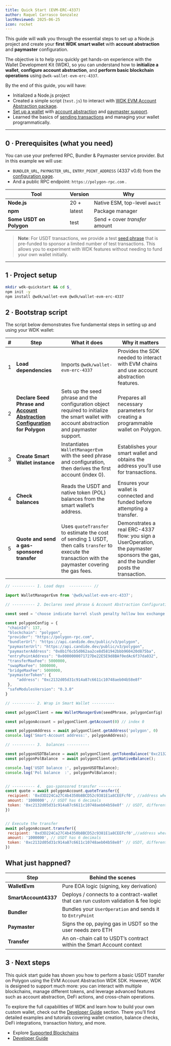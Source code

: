 ```yaml
---
title: Quick Start (EVM-ERC-4337)
author: Raquel Carrasco Gonzalez
lastReviewed: 2025-06-25
icon: rocket
---
```


This guide will walk you through the essential steps to set up a Node.js project and create your **first WDK smart wallet** with **account abstraction** and **paymaster** configuration.

The objective is to help you quickly get hands-on experience with the Wallet Development Kit (WDK), so you can understand how to **initialize a wallet**, **configure account abstraction**, and **perform basic blockchain operations** using `@wdk-wallet-evm-erc-4337`.

By the end of this guide, you will have:
- Initialized a Node.js project
- Created a simple script (`test.js`) to interact with [WDK EVM Account Abstraction package](../7-developer-guide/wdk-evm.md).
- [Set up a wallet](../7-developer-guide/wdk-evm/create-wallet.md) with [account abstraction](./account-abstraction-basics.md) and [paymaster support](./account-abstraction-basics.md).
- Learned the basics of [sending transactions](../7-developer-guide/wdk-evm/transfer.md) and managing your wallet programmatically.

---

## 0 · Prerequisites (what you need)

You can use your preferred RPC, Bundler & Paymaster service provider. But in this example we will use:  
- `BUNDLER_URL`, `PAYMASTER_URL`, `ENTRY_POINT_ADDRESS` (4337 v0.6)  from the [configuration page](../7-developer-guide/account-abstraction.md).
- And a public RPC endpoint: `https://polygon-rpc.com` .

| Tool | Version | Why |
|------|---------|-----|
| **Node.js** | 20 + | Native ESM, top-level `await` |
| **npm** | latest | Package manager |
| **Some USDT on Polygon** | test | Send + cover *transfer* amount |

> **Note**:
> For USDT transactions, we provide a test [seed phrase](../10-appendices/glossary.md#seed-phrase "A sequence of words that encodes the private key to your blockchain wallet.") that is pre-funded to sponsor a limited number of test transactions. This allows you to experiment with WDK features without needing to fund your own wallet initially.

---

## 1 · Project setup

```bash
mkdir wdk-quickstart && cd $_
npm init -y
npm install @wdk/wallet-evm @wdk/wallet-evm-erc-4337
```

## 2 · Bootstrap script

The script below demonstrates five fundamental steps in setting up and using your WDK wallet:

| # | Step | What it does | Why it matters |
|---|------|--------------|----------------|
| 1 | **Load dependencies** | Imports `@wdk/wallet-evm-erc-4337` | Provides the SDK needed to interact with EVM chains and use account abstraction features. |
| 2 | **Declare Seed Phrase and [Account Abstraction Configuration](../7-developer-guide/account-abstraction.md) for Polygon** | Sets up the seed phrase and the configuration object required to initialize the smart wallet with account abstraction and paymaster support. | Prepares all necessary parameters for creating a programmable wallet on Polygon. |
| 3 | **Create Smart Wallet instance** | Instantiates `WalletManagerEvm` with the seed phrase and configuration, then derives the first account (index 0). | Establishes your smart wallet and obtains the address you’ll use for transactions. |
| 4 | **Check balances** | Reads the USDT and native token (POL) balances from the smart wallet’s address. | Ensures your wallet is connected and funded before attempting a transfer. |
| 5 | **Quote and send a gas-sponsored transfer** | Uses `quoteTransfer` to estimate the cost of sending 1 USDT, then calls `transfer` to execute the transaction with the paymaster covering the gas fees. | Demonstrates a real ERC-4337 flow: you sign a UserOperation, the paymaster sponsors the gas, and the bundler posts the transaction. |

```js
// ---------- 1. Load deps  ---------- //

import WalletManagerEvm from '@wdk/wallet-evm-erc-4337';

// ---------- 2. Declares seed phrase & Account Abstraction Configuration ---------- //

const seed = 'choose indicate barrel slush penalty hollow box exchange soldier gentle memory rare'

const polygonConfig = {
 "chainId": 137,
 "blockchain": "polygon",
 "provider": "https://polygon-rpc.com",
 "bundlerUrl": "https://api.candide.dev/public/v3/polygon",
 "paymasterUrl": "https://api.candide.dev/public/v3/polygon",
 "paymasterAddress": "0x8b1f6cb5d062aa2ce8d581942bbb960420d875ba",
 "entryPointAddress": "0x0000000071727De22E5E9d8BAf0edAc6f37da032",
 "transferMaxFee": 5000000,
 "swapMaxFee": 5000000,
 "bridgeMaxFee": 5000000,
 "paymasterToken": {
     "address": "0xc2132d05d31c914a87c6611c10748aeb04b58e8f"
 },
 "safeModulesVersion": "0.3.0"
}

// ---------- 2. Wrap in Smart Wallet ----------

const polygonClient = new WalletManagerEvm(seedPhrase, polygonConfig)

const polygonAccount = polygonClient.getAccount(0) // index 0 

const polygonAddress = await polygonClient.getAddress('polygon', 0)
console.log('Smart-Account address:', polygonAddress);

// ---------- 3.  balances ----------

const polygonUSDTBalance = await polygonClient.getTokenBalance('0xc2132d05d31c914a87c6611c10748aeb04b58e8f') //USDT
const polygonPolBalance  = await polygonClient.getNativeBalance();

console.log('USDT balance :', polygonUSDTBalance);
console.log('Pol balance  :', polygonPolBalance);


// ---------- 4.  gas-sponsored transfer ----------
const quote = await polygonAccount.quoteTransfer({
 recipient: '0xd3D224Ca27C4b4350b8BCD52c9381E1a8CEEFcf0', //address where the USDT will be send
 amount: '1000000', // USDT has 6 decimals
 token: '0xc2132d05d31c914a87c6611c10748aeb04b58e8f' // USDT, different on every blockchain
})


// Execute the transfer 
await polygonAccount.transfer({
 recipient: '0xd3D224Ca27C4b4350b8BCD52c9381E1a8CEEFcf0',//address where the USDT will be send
 amount: '1000000', // USDT has 6 decimals
 token: '0xc2132d05d31c914a87c6611c10748aeb04b58e8f' // USDT, different on every blockchain
})


```

## What just happned? 

| Step                 | Behind the scenes                                                                  |
| -------------------- | ---------------------------------------------------------------------------------- |
| **WalletEvm**        | Pure EOA logic (signing, key derivation)                                           |
| **SmartAccount4337** | Deploys / connects to a contract-wallet that can run custom validation & fee logic |
| **Bundler**          | Bundles your `UserOperation` and sends it to `EntryPoint`                          |
| **Paymaster**        | Signs the op, paying gas in USDT so the user needs zero ETH                        |
| **Transfer**         | An on-chain call to USDT’s contract within the Smart Account context               |

## 3 · Next steps

This quick start guide has shown you how to perform a basic USDT transfer on Polygon using the EVM Account Abstraction WDK SDK. However, WDK is designed to support much more: you can interact with multiple blockchains, manage different tokens, and leverage advanced features such as account abstraction, DeFi actions, and cross-chain operations.

To explore the full capabilities of WDK and learn how to build your own custom wallet, check out the [Developer Guide](../7-developer-guide/README.md) section. There you’ll find detailed examples and tutorials covering wallet creation, balance checks, DeFi integrations, transaction history, and more.

- Explore [Supported Blockchains](../1-executive-summary/supported-blockchains.md)
- [Developer Guide](../7-developer-guide/README.md)

